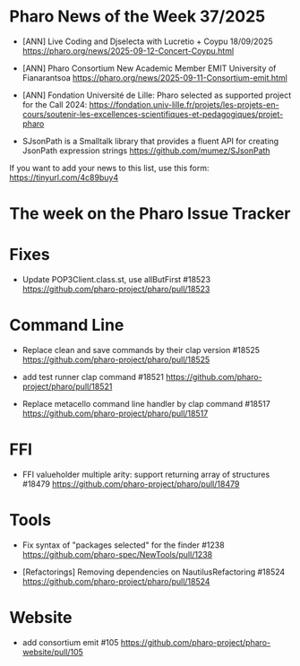 # Pharo News of the Week 37/2025

- [ANN] Live Coding and Djselecta with Lucretio + Coypu 18/09/2025
	https://pharo.org/news/2025-09-12-Concert-Coypu.html
	
- [ANN] Pharo Consortium New Academic Member EMIT University of Fianarantsoa
	 https://pharo.org/news/2025-09-11-Consortium-emit.html

- [ANN] Fondation Université de Lille: Pharo selected as supported project for the Call 2024: 
	https://fondation.univ-lille.fr/projets/les-projets-en-cours/soutenir-les-excellences-scientifiques-et-pedagogiques/projet-pharo

- SJsonPath is a Smalltalk library that provides a fluent API for creating JsonPath expression strings 
	https://github.com/mumez/SJsonPath

If you want to add your news to this list, use this form: https://tinyurl.com/4c89buy4

# The week on the Pharo Issue Tracker

# Fixes

- Update POP3Client.class.st, use allButFirst #18523
	https://github.com/pharo-project/pharo/pull/18523

# Command Line
- Replace clean and save commands by their clap version #18525
	https://github.com/pharo-project/pharo/pull/18525

- add test runner clap command #18521
	https://github.com/pharo-project/pharo/pull/18521
	
- Replace metacello command line handler by clap command #18517
	https://github.com/pharo-project/pharo/pull/18517
	
# FFI

- FFI valueholder multiple arity: support returning array of structures #18479
	https://github.com/pharo-project/pharo/pull/18479
	
	
# Tools

- Fix syntax of "packages selected" for the finder #1238
	https://github.com/pharo-spec/NewTools/pull/1238
	
- [Refactorings] Removing dependencies on NautilusRefactoring #18524
	https://github.com/pharo-project/pharo/pull/18524
	
# Website

- add consortium emit #105
	https://github.com/pharo-project/pharo-website/pull/105
